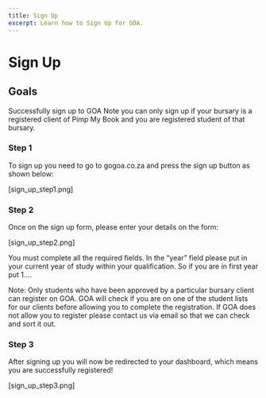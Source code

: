 ```yaml
---
title: Sign Up
excerpt: Learn how to Sign Up for GOA.
---
```


# Sign Up

## Goals

Successfully sign up to GOA
Note you can only sign up if your bursary is a registered client of Pimp My Book and you are registered student of that bursary.


### Step 1

To sign up you need to go to gogoa.co.za and press the sign up button as shown below: 


[sign_up_step1.png]

### Step 2

Once on the sign up form, please enter your details on the form:

[sign_up_step2.png]


You must complete all the required fields.
In the “year” field please put in your current year of study within your
qualification. So if you are in first year put 1....

Note: Only students who have been approved by a particular bursary client
can register on GOA. GOA will check if you are on one of the student lists for
our clients before allowing you to complete the registration.
If GOA does not allow you to register please contact us via email so that we
can check and sort it out.


### Step 3

After signing up you will now be redirected to your dashboard, which means you are successfully registered!

[sign_up_step3.png]
